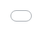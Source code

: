 ```yaml
---
title: 第三季1场 AI ML Club 活动纪要
author: cyfeng16
date: 2019-08-18 16:00 +0800
comments: true
mathjax: true
categories:
  - events
tags:
  - 
header:
  teaser: /assets/2019/seminar-3-2/after-party.jpg
---
```


<< 本次沙龙通知: [#254](https://github.com/BUPT/ai-ml.club/issues/258)  <<

## 第三季2场 AMC 沙龙活动纪要

- 日期：2019年8月18日周日下午6-10点
- 地点：北邮科研楼821
- 轮值主席：陈光 @[cgpeter96](https://github.com/cgpeter96)
- 轮值副主席：段清华  @[qhduan](https://github.com/qhduan)
- 会员：李卓桓、贺新、段嘉铭
- 新人：无

本届沙龙内容（按发言顺序，由主席指定顺序）

## 沙龙内容：OKR应用与MM项目推进

### OKR预备知识

在使用OKR到MM项目前，需要对OKR有大概的理解，参考 [学习参考](https://github.com/BUPT/magic-mirror/issues/17)

参考资料 
<iframe src='{{ '/assets/js/viewer-js/#/assets/2019/seminar-3-2/okr.pdf' | relative_url }}' width='560' height='315' allowfullscreen webkitallowfullscreen frameborder="0" style=" position: absolute; top:0; left:0; width:100%; height:100%; " ></iframe>

### OKR是如何应该与MM项目

- 第一步 设定UO(Ultimate objective,最终目标，可以限定在一定约束条件下)
- 第二步 确定3个Objective  
- 第三步 为每个Objective确定3-5个KeyResult(价值导向，可量化，每个KR的完成应该是不断接近相应的Objective)
- 第四步 为每个KeyResult设定一定的Initative（动作导向，类似todo list，设定完成一个KeyResult需要做哪些事情）


### 会员头脑风暴，基于现有MM项目情况，设定Ultimate objective(UO),Objective(O),KeyResult(KR)

![李卓桓]({{ '/assets/2019/seminar-3-2/step1-1.jpg'| relative_url }})

![贺新]({{ '/assets/2019/seminar-3-2/step1-2.jpg'| relative_url }})

![段清华]({{ '/assets/2019/seminar-3-2/step1-3.jpg'| relative_url }})

![段嘉铭]({{ '/assets/2019/seminar-3-2/step1-4.jpg'| relative_url }})

![陈光]({{ '/assets/2019/seminar-3-2/step1-5.jpg'| relative_url }})

### 在每个会员对自己写的UO、O、KR进行介绍后，合并表述相同的UO、O、KR,并进行投票选出会员都认可的UO、O、KR

本次活动安排，由贺新师兄作为朗读者
1. 朗读者依次朗读每个人的UO、O、KR，与会者进行发言(表述自己对这一条是怎么理解或者存在什么问题)，作者最后进行整理发言(任何人同时可以随手补充关键信息到黑板)
2. 进行归票

![汇总]({{ '/assets/2019/seminar-3-2/sum.jpg'| relative_url }})

![补充]({{ '/assets/2019/seminar-3-2/commit.jpg'| relative_url }})

### 本次OKR活动结论

![结论]({{ '/assets/2019/seminar-3-2/target.jpg'| relative_url }})

> 本学期目标

UO: 打造一个从签到到总结自动化的会议系统
- O1:吸引充足的行业伙伴对AMC进行项目支持
  - KR1:获取20万赞助
  - KR2:完成三次大型活动AMC演讲
  - KR3:发布项目介绍文案达到1000个潜在受众(开发人员，从业人员，潜在赞助者)

- O2 :自动合成高质量的talk视频
  - KR1: 自动分割演讲者上台下台视频，为后期合成做准备
  - KR2: 能够安装指定参数对音频、视频、大屏幕进行裁剪合并，并提供实时接口
  - KR3: 能够按照模板对音频、视频、大屏幕进行拼接输出最终文件

- O3: 完成821会议室的硬件部署和测试
  - KR1: 完成GPU选型安装至可以状态
  - KR2: 安装指向型mic，在linux下录音
  - KR3: 安装Camera,并在linux下可以读取到/dev/xxx



## 授蛋仪式

![授蛋]({{ '/assets/2019/seminar-3-2/inheritance.jpg'| relative_url }})

## 集体合照

![合照]({{ '/assets/2019/seminar-3-2/joint-photo.jpg' | relative_url }})

## 俱乐部讨论内容

1. 学习OKR应用与MM项目
2. 头脑风暴讨论这一学期MM项目需要完成的任务
3. 下一任主席为段清华，下一任副主席为贺新。
4. 希望每个小伙伴都能够学习OKR

## After Party

![AfterParty]({{ '/assets/2019/seminar-3-2/after-party.jpg' | relative_url }})

## RSVP

注：“回复”操作，指的是回复本ISSUE留言

1. 如果对活动纪要有修订意见，请回复对本次沙龙纪补充
2. 如果参加下次沙龙活动，请回复下次自己的分享是 Oral（30分钟）还是Poster（5分钟）
3. 如果计划邀请新朋友参加下次沙龙活动，请让新朋友回复一句话的自我介绍

## 特别鸣谢CAD中心提供活动场地，以及宋美娜老师和实验室全体人员对本沙龙的支持与帮助~
